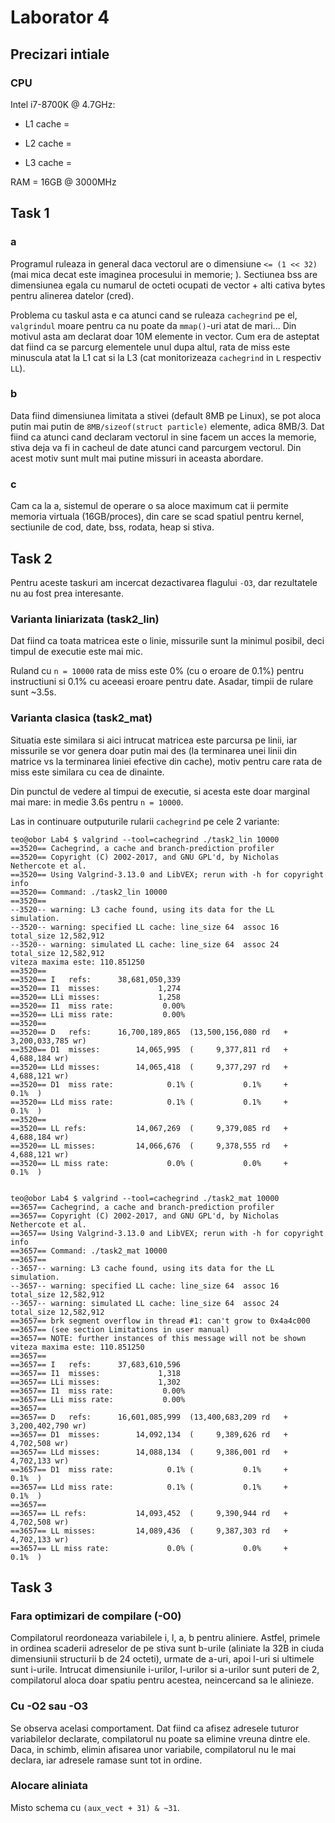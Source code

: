# Laborator 4

## Precizari intiale
### CPU
Intel i7-8700K @ 4.7GHz:
- L1 cache = 

- L2 cache = 

- L3 cache = 

RAM = 16GB @ 3000MHz

## Task 1

### a
Programul ruleaza in general daca vectorul are o dimensiune `<= (1 << 32)`
(mai mica decat este imaginea procesului in memorie; ). Sectiunea bss are
dimensiunea egala cu numarul de octeti ocupati de vector + alti cativa bytes
pentru alinerea datelor (cred).

Problema cu taskul asta e ca atunci cand se ruleaza `cachegrind` pe el,
`valgrindul` moare pentru ca nu poate da `mmap()`-uri atat de mari... Din
motivul asta am declarat doar 10M elemente in vector. Cum era de asteptat dat
fiind ca se parcurg elementele unul dupa altul, rata de miss este minuscula atat
la L1 cat si la L3 (cat monitorizeaza `cachegrind` in `L` respectiv `LL`).

### b
Data fiind dimensiunea limitata a stivei (default 8MB pe Linux), se pot aloca
putin mai putin de `8MB/sizeof(struct particle)` elemente, adica 8MB/3. Dat
fiind ca atunci cand declaram vectorul in sine facem un acces la memorie, stiva
deja va fi in cacheul de date atunci cand parcurgem vectorul. Din acest motiv
sunt mult mai putine missuri in aceasta abordare.

### c
Cam ca la a, sistemul de operare o sa aloce maximum cat ii permite memoria
virtuala (16GB/proces), din care se scad spatiul pentru kernel, sectiunile de
cod, date, bss, rodata, heap si stiva.

## Task 2
Pentru aceste taskuri am incercat dezactivarea flagului `-O3`, dar rezultatele
nu au fost prea interesante.

### Varianta liniarizata (task2_lin)
Dat fiind ca toata matricea este o linie, missurile sunt la minimul posibil,
deci timpul de executie este mai mic.

Ruland cu `n = 10000` rata de miss este 0% (cu o eroare de 0.1%) pentru
instructiuni si 0.1% cu aceeasi eroare pentru date. Asadar, timpii de rulare
sunt ~3.5s.

### Varianta clasica (task2_mat)
Situatia este similara si aici intrucat matricea este parcursa pe linii, iar
missurile se vor genera doar putin mai des (la terminarea unei linii din
matrice vs la terminarea liniei efective din cache), motiv pentru care rata de
miss este similara cu cea de dinainte.

Din punctul de vedere al timpui de executie, si acesta este doar marginal mai
mare: in medie 3.6s pentru `n = 10000`.

Las in continuare outputurile rularii `cachegrind` pe cele 2 variante:

```
teo@obor Lab4 $ valgrind --tool=cachegrind ./task2_lin 10000
==3520== Cachegrind, a cache and branch-prediction profiler
==3520== Copyright (C) 2002-2017, and GNU GPL'd, by Nicholas Nethercote et al.
==3520== Using Valgrind-3.13.0 and LibVEX; rerun with -h for copyright info
==3520== Command: ./task2_lin 10000
==3520== 
--3520-- warning: L3 cache found, using its data for the LL simulation.
--3520-- warning: specified LL cache: line_size 64  assoc 16  total_size 12,582,912
--3520-- warning: simulated LL cache: line_size 64  assoc 24  total_size 12,582,912
viteza maxima este: 110.851250
==3520== 
==3520== I   refs:      38,681,050,339
==3520== I1  misses:             1,274
==3520== LLi misses:             1,258
==3520== I1  miss rate:           0.00%
==3520== LLi miss rate:           0.00%
==3520== 
==3520== D   refs:      16,700,189,865  (13,500,156,080 rd   + 3,200,033,785 wr)
==3520== D1  misses:        14,065,995  (     9,377,811 rd   +     4,688,184 wr)
==3520== LLd misses:        14,065,418  (     9,377,297 rd   +     4,688,121 wr)
==3520== D1  miss rate:            0.1% (           0.1%     +           0.1%  )
==3520== LLd miss rate:            0.1% (           0.1%     +           0.1%  )
==3520== 
==3520== LL refs:           14,067,269  (     9,379,085 rd   +     4,688,184 wr)
==3520== LL misses:         14,066,676  (     9,378,555 rd   +     4,688,121 wr)
==3520== LL miss rate:             0.0% (           0.0%     +           0.1%  )


teo@obor Lab4 $ valgrind --tool=cachegrind ./task2_mat 10000
==3657== Cachegrind, a cache and branch-prediction profiler
==3657== Copyright (C) 2002-2017, and GNU GPL'd, by Nicholas Nethercote et al.
==3657== Using Valgrind-3.13.0 and LibVEX; rerun with -h for copyright info
==3657== Command: ./task2_mat 10000
==3657== 
--3657-- warning: L3 cache found, using its data for the LL simulation.
--3657-- warning: specified LL cache: line_size 64  assoc 16  total_size 12,582,912
--3657-- warning: simulated LL cache: line_size 64  assoc 24  total_size 12,582,912
==3657== brk segment overflow in thread #1: can't grow to 0x4a4c000
==3657== (see section Limitations in user manual)
==3657== NOTE: further instances of this message will not be shown
viteza maxima este: 110.851250
==3657== 
==3657== I   refs:      37,683,610,596
==3657== I1  misses:             1,318
==3657== LLi misses:             1,302
==3657== I1  miss rate:           0.00%
==3657== LLi miss rate:           0.00%
==3657== 
==3657== D   refs:      16,601,085,999  (13,400,683,209 rd   + 3,200,402,790 wr)
==3657== D1  misses:        14,092,134  (     9,389,626 rd   +     4,702,508 wr)
==3657== LLd misses:        14,088,134  (     9,386,001 rd   +     4,702,133 wr)
==3657== D1  miss rate:            0.1% (           0.1%     +           0.1%  )
==3657== LLd miss rate:            0.1% (           0.1%     +           0.1%  )
==3657== 
==3657== LL refs:           14,093,452  (     9,390,944 rd   +     4,702,508 wr)
==3657== LL misses:         14,089,436  (     9,387,303 rd   +     4,702,133 wr)
==3657== LL miss rate:             0.0% (           0.0%     +           0.1%  )

```

## Task 3

### Fara optimizari de compilare (-O0)
Compilatorul reordoneaza variabilele i, l, a, b pentru aliniere. Astfel, primele
in ordinea scaderii adreselor de pe stiva sunt b-urile (aliniate la 32B in ciuda
dimensiunii structurii b de 24 octeti), urmate de a-uri, apoi l-uri si ultimele
sunt i-urile. Intrucat dimensiunile i-urilor, l-urilor si a-urilor sunt puteri
de 2, compilatorul aloca doar spatiu pentru acestea, neincercand sa le alinieze.

### Cu -O2 sau -O3
Se observa acelasi comportament. Dat fiind ca afisez adresele tuturor
variabilelor declarate, compilatorul nu poate sa elimine vreuna dintre ele.
Daca, in schimb, elimin afisarea unor variabile, compilatorul nu le mai declara,
iar adresele ramase sunt tot in ordine.

### Alocare aliniata
Misto schema cu `(aux_vect + 31) & ~31`.